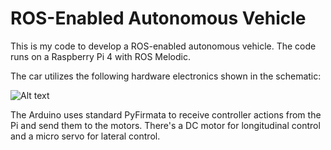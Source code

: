 # ROS-Enabled Autonomous Vehicle
This is my code to develop a ROS-enabled autonomous vehicle. The code runs on a Raspberry Pi 4 with ROS Melodic. 

The car utilizes the following hardware electronics shown in the schematic:

![Alt text](relative%20diagram.jpg?raw=true "Title")

The Arduino uses standard PyFirmata to receive controller actions from the Pi and send them to the motors. There's a DC motor for longitudinal control and a micro servo for lateral control.